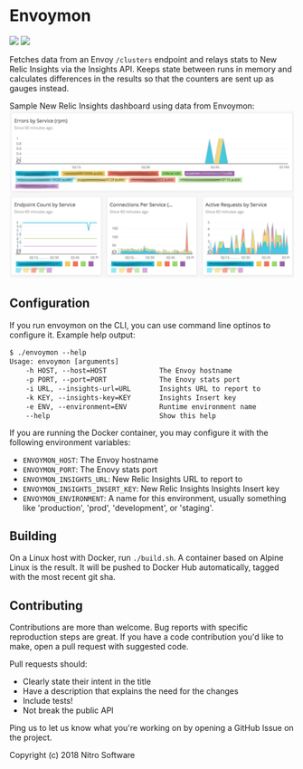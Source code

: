 Envoymon
========

[![](https://images.microbadger.com/badges/image/gonitro/envoymon.svg)](https://microbadger.com/images/gonitro/envoymon "Get your own image badge on microbadger.com")
[![](https://images.microbadger.com/badges/version/gonitro/envoymon.svg)](https://microbadger.com/images/gonitro/envoymon "Get your own version badge on microbadger.com")

Fetches data from an Envoy `/clusters` endpoint and relays stats to New Relic
Insights via the Insights API. Keeps state between runs in memory and
calculates differences in the results so that the counters are sent up as
gauges instead.

Sample New Relic Insights dashboard using data from Envoymon:
![Sample Dashboard](assets/envoy_dash.png)

Configuration
-------------

If you run envoymon on the CLI, you can use command line optinos to configure
it. Example help output:

```
$ ./envoymon --help
Usage: envoymon [arguments]
    -h HOST, --host=HOST             The Envoy hostname
    -p PORT, --port=PORT             The Enovy stats port
    -i URL, --insights-url=URL       Insights URL to report to
    -k KEY, --insights-key=KEY       Insights Insert key
    -e ENV, --environment=ENV        Runtime environment name
    --help                           Show this help
```

If you are running the Docker container, you may configure it with the
following environment variables:

 * `ENVOYMON_HOST`: The Envoy hostname
 * `ENVOYMON_PORT`: The Enovy stats port
 * `ENVOYMON_INSIGHTS_URL`: New Relic Insights URL to report to
 * `ENVOYMON_INSIGHTS_INSERT_KEY`: New Relic Insights Insights Insert key
 * `ENVOYMON_ENVIRONMENT`: A name for this environment, usually something
    like 'production', 'prod', 'development', or 'staging'.

Building
--------

On a Linux host with Docker, run `./build.sh`. A container based on Alpine
Linux is the result. It will be pushed to Docker Hub automatically, tagged
with the most recent git sha.

Contributing
------------

Contributions are more than welcome. Bug reports with specific reproduction
steps are great. If you have a code contribution you'd like to make, open a
pull request with suggested code.

Pull requests should:

 * Clearly state their intent in the title
 * Have a description that explains the need for the changes
 * Include tests!
 * Not break the public API

Ping us to let us know what you're working on by opening a GitHub Issue on the
project.

Copyright (c) 2018 Nitro Software

